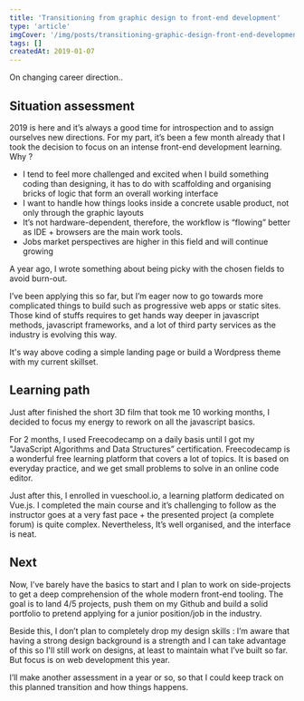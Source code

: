 ```yaml
---
title: 'Transitioning from graphic design to front-end development'
type: 'article'
imgCover: '/img/posts/transitioning-graphic-design-front-end-development.jpg'
tags: []
createdAt: 2019-01-07
---
```


On changing career direction..
<!--more-->

## Situation assessment

2019 is here and it’s always a good time for introspection and to assign ourselves new directions.
For my part, it’s been a few month already that I took the decision to focus on an intense front-end development learning. Why ?

* I tend to feel more challenged and excited when I build something coding than designing, it has to do with scaffolding and organising bricks of logic that form an overall working interface
* I want to handle how things looks inside a concrete usable product, not only through the graphic layouts
* It’s not hardware-dependent, therefore, the workflow is “flowing” better as IDE + browsers are the main work tools.
* Jobs market perspectives are higher in this field and will continue growing

A year ago, I wrote something about being picky with the chosen fields to avoid burn-out.

I’ve been applying this so far, but I’m eager now to go towards more complicated things to build such as progressive web apps or static sites. Those kind of stuffs requires to get hands way deeper in javascript methods, javascript frameworks, and a lot of third party services as the industry is evolving this way.

It's way above coding a simple landing page or build a Wordpress theme with my current skillset.

## Learning path

Just after finished the short 3D film that took me 10 working months, I decided to focus my energy to rework on all the javascript basics.

For 2 months, I used Freecodecamp on a daily basis until I got my "JavaScript Algorithms and Data Structures” certification. Freecodecamp is a wonderful free learning platform that covers a lot of topics. It is based on everyday practice, and we get small problems to solve in an online code editor.

Just after this, I enrolled in vueschool.io, a learning platform dedicated on Vue.js. I completed the main course and it’s challenging to follow as the instructor goes at a very fast pace + the presented project (a complete forum) is quite complex. Nevertheless, It’s well organised, and the interface is neat.

## Next

Now, I’ve barely have the basics to start and I plan to work on side-projects to get a deep comprehension of the whole modern front-end tooling. The goal is to land 4/5 projects, push them on my Github and build a solid portfolio to pretend applying for a junior position/job in the industry.

Beside this, I don’t plan to completely drop my design skills : I’m aware that having a strong design background is a strength and I can take advantage of this so I'll still work on designs, at least to maintain what I’ve built so far. But focus is on web development this year.

I’ll make another assessment in a year or so, so that I could keep track on this planned transition and how things happens.
